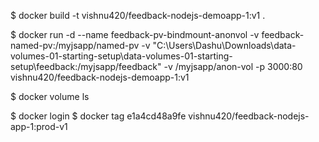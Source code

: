 $ docker build -t vishnu420/feedback-nodejs-demoapp-1:v1 .

$ docker run -d --name feedback-pv-bindmount-anonvol -v feedback-named-pv:/myjsapp/named-pv -v "C:\Users\Dashu\Downloads\data-volumes-01-starting-setup\data-volumes-01-starting-setup\feedback:/myjsapp/feedback" -v /myjsapp/anon-vol -p 3000:80 vishnu420/feedback-nodejs-demoapp-1:v1

$ docker volume ls

$ docker login
$ docker tag e1a4cd48a9fe vishnu420/feedback-nodejs-app-1:prod-v1
